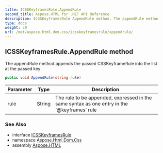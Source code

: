 ```yaml
---
title: ICSSKeyframesRule.AppendRule
second_title: Aspose.HTML for .NET API Reference
description: ICSSKeyframesRule AppendRule method. The appendRule method appends the passed CSSKeyframeRule into the list at the passed key
type: docs
weight: 30
url: /net/aspose.html.dom.css/icsskeyframesrule/appendrule/
---
```

## ICSSKeyframesRule.AppendRule method

The appendRule method appends the passed CSSKeyframeRule into the list at the passed key

```csharp
public void AppendRule(string rule)
```

| Parameter | Type | Description |
| --- | --- | --- |
| rule | String | The rule to be appended, expressed in the same syntax as one entry in the ‘@keyframes’ rule |

### See Also

* interface [ICSSKeyframesRule](../)
* namespace [Aspose.Html.Dom.Css](../../../aspose.html.dom.css/)
* assembly [Aspose.HTML](../../../)
